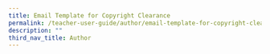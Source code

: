 ```yaml
---
title: Email Template for Copyright Clearance
permalink: /teacher-user-guide/author/email-template-for-copyright-clearance/
description: ""
third_nav_title: Author
---
```

